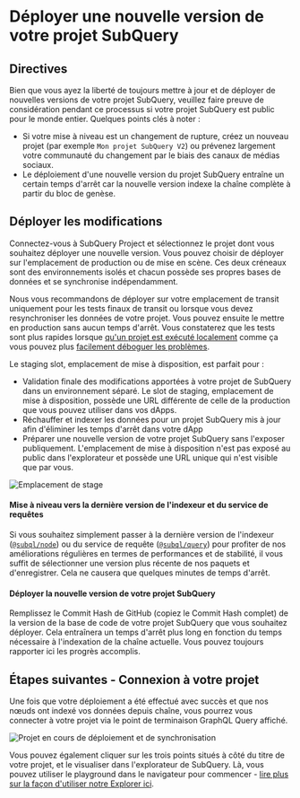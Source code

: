 # Déployer une nouvelle version de votre projet SubQuery

## Directives

Bien que vous ayez la liberté de toujours mettre à jour et de déployer de nouvelles versions de votre projet SubQuery, veuillez faire preuve de considération pendant ce processus si votre projet SubQuery est public pour le monde entier. Quelques points clés à noter :
- Si votre mise à niveau est un changement de rupture, créez un nouveau projet (par exemple `Mon projet SubQuery V2`) ou prévenez largement votre communauté du changement par le biais des canaux de médias sociaux.
- Le déploiement d'une nouvelle version du projet SubQuery entraîne un certain temps d'arrêt car la nouvelle version indexe la chaîne complète à partir du bloc de genèse.

## Déployer les modifications

Connectez-vous à SubQuery Project et sélectionnez le projet dont vous souhaitez déployer une nouvelle version. Vous pouvez choisir de déployer sur l'emplacement de production ou de mise en scène. Ces deux créneaux sont des environnements isolés et chacun possède ses propres bases de données et se synchronise indépendamment.

Nous vous recommandons de déployer sur votre emplacement de transit uniquement pour les tests finaux de transit ou lorsque vous devez resynchroniser les données de votre projet. Vous pouvez ensuite le mettre en production sans aucun temps d'arrêt. Vous constaterez que les tests sont plus rapides lorsque [qu'un projet est exécuté localement](../run/run.md) comme ça vous pouvez plus [facilement déboguer les problèmes](../tutorials_examples/debug-projects.md).

Le staging slot, emplacement de mise à disposition, est parfait pour :
* Validation finale des modifications apportées à votre projet de SubQuery dans un environnement séparé. Le slot de staging, emplacement de mise à disposition, possède une URL différente de celle de la production que vous pouvez utiliser dans vos dApps.
* Réchauffer et indexer les données pour un projet SubQuery mis à jour afin d'éliminer les temps d'arrêt dans votre dApp
* Préparer une nouvelle version de votre projet SubQuery sans l'exposer publiquement. L'emplacement de mise à disposition n'est pas exposé au public dans l'explorateur et possède une URL unique qui n'est visible que par vous.

![Emplacement de stage](/assets/img/staging_slot.png)

#### Mise à niveau vers la dernière version de l'indexeur et du service de requêtes

Si vous souhaitez simplement passer à la dernière version de l'indexeur ([`@subql/node`](https://www.npmjs.com/package/@subql/node)) ou du service de requête ([`@subql/query`](https://www.npmjs.com/package/@subql/query)) pour profiter de nos améliorations régulières en termes de performances et de stabilité, il vous suffit de sélectionner une version plus récente de nos paquets et d'enregistrer. Cela ne causera que quelques minutes de temps d'arrêt.

#### Déployer la nouvelle version de votre projet SubQuery

Remplissez le Commit Hash de GitHub (copiez le Commit Hash complet) de la version de la base de code de votre projet SubQuery que vous souhaitez déployer. Cela entraînera un temps d'arrêt plus long en fonction du temps nécessaire à l'indexation de la chaîne actuelle. Vous pouvez toujours rapporter ici les progrès accomplis.

## Étapes suivantes - Connexion à votre projet
Une fois que votre déploiement a été effectué avec succès et que nos nœuds ont indexé vos données depuis chaîne, vous pourrez vous connecter à votre projet via le point de terminaison GraphQL Query affiché.

![Projet en cours de déploiement et de synchronisation](/assets/img/projects-deploy-sync.png)

Vous pouvez également cliquer sur les trois points situés à côté du titre de votre projet, et le visualiser dans l'explorateur de SubQuery. Là, vous pouvez utiliser le playground dans le navigateur pour commencer - [lire plus sur la façon d'utiliser notre Explorer ici](../query/query.md).

